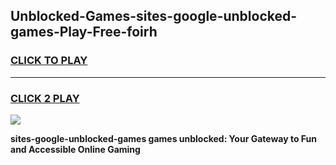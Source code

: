 
## Unblocked-Games-sites-google-unblocked-games-Play-Free-foirh
<h3>
<a href="https://premium76.site?title=sites-google-unblocked-games&ref=19M">CLICK TO PLAY</a></h3>
<hr>

<h3>
<a href="https://premium76.site?title=sites-google-unblocked-games&ref=19M">CLICK 2 PLAY</a>
  
</h3>

<a href="https://premium76.site?title=sites-google-unblocked-games&ref=19M"><img src="https://clearcache.store/games.png"></a>


**sites-google-unblocked-games games unblocked: Your Gateway to Fun and Accessible Online Gaming**
